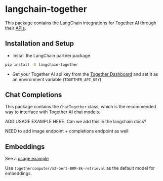# langchain-together

This package contains the LangChain integrations for [Together AI](https://www.together.ai/) through their [APIs](https://docs.together.ai/).

## Installation and Setup

- Install the LangChain partner package

```bash
pip install -U langchain-together
```

- Get your Together AI api key from the [Together Dashboard](https://api.together.xyz/settings/api-keys) and set it as an environment variable (`TOGETHER_API_KEY`)

## Chat Completions

This package contains the `ChatTogether` class, which is the recommended way to interface with Together AI chat models.

ADD USAGE EXAMPLE HERE.
Can we add this in the langchain docs?

NEED to add image endpoint + completions endpoint as well

## Embeddings

See a [usage example](https://python.langchain.com/docs/integrations/text_embedding/together/)

Use `togethercomputer/m2-bert-80M-8k-retrieval` as the default model for embeddings.
